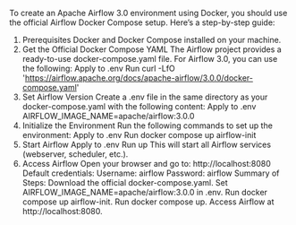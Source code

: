 To create an Apache Airflow 3.0 environment using Docker, you should use the official Airflow Docker Compose setup. Here’s a step-by-step guide:
1. Prerequisites
Docker and Docker Compose installed on your machine.
2. Get the Official Docker Compose YAML
The Airflow project provides a ready-to-use docker-compose.yaml file. For Airflow 3.0, you can use the following:
Apply to .env
Run
curl -LfO 'https://airflow.apache.org/docs/apache-airflow/3.0.0/docker-compose.yaml'
3. Set Airflow Version
Create a .env file in the same directory as your docker-compose.yaml with the following content:
Apply to .env
AIRFLOW_IMAGE_NAME=apache/airflow:3.0.0
4. Initialize the Environment
Run the following commands to set up the environment:
Apply to .env
Run
docker compose up airflow-init
5. Start Airflow
Apply to .env
Run
up
This will start all Airflow services (webserver, scheduler, etc.).
6. Access Airflow
Open your browser and go to: http://localhost:8080
Default credentials:
Username: airflow
Password: airflow
Summary of Steps:
Download the official docker-compose.yaml.
Set AIRFLOW_IMAGE_NAME=apache/airflow:3.0.0 in .env.
Run docker compose up airflow-init.
Run docker compose up.
Access Airflow at http://localhost:8080.

